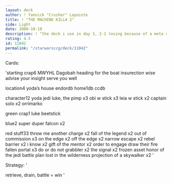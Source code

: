 ```yaml
---
layout: deck
author: ! Yannick "Crusher" Lapointe
title: ! "THE MACHINE KILLA 2"
side: Light
date: 2000-10-10
description: ! "the deck i use in day 3, 2-1 losing because of a meta choice:("
rating: 4.5
id: 11042
permalink: "/starwarsccg/deck/11042"
---
```

Cards: 

'starting crap6
MWYHL
Dagobah
heading for the boat
insurection
wise advise
your insight serve you well

location4
yoda’s house
endordb
home1db
ccdb

character12
yoda
jedi luke, the pimp x3
obi w stick x3
leia w stick x2
captain solo x2
orrimarko

green crap1
luke beetstick

blue2
super duper falcon x2

red stuff33
throw me another charge x2
fall of the legend x2
out of commission x3
on the edge x2
off the edge x2
narrow escape x2
rebel barrier x2
i know x2
gift of the mentor x2
order to engage
draw their fire
fallen portal x3
do or do not
grabbler x2
the signal x2
frozen asset
honor of the jedi
battle plan
lost in the wilderness
projection of a skywalker x2 '

Strategy: '

retrieve, drain, battle = win '
